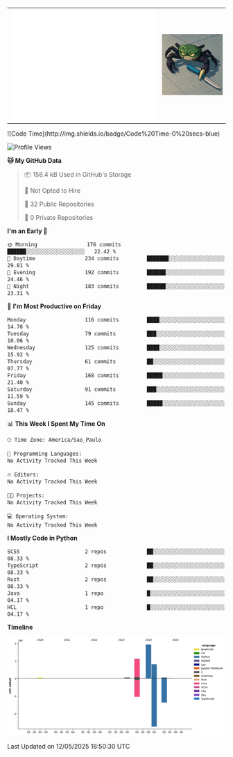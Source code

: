 <table cellspacing="0" cellpadding="0">
    <tr>
        <td class="metrics">
            <picture>
                <img src="./github-metrics.svg"/>
            </picture>
        </td>
        <td class="image">
            <picture>
                <img src="./crap.png" width="400">
            </picture>
        </td>
    </tr>
</table>
<!--START_SECTION:waka-->
![Code Time](http://img.shields.io/badge/Code%20Time-0%20secs-blue)

![Profile Views](http://img.shields.io/badge/Profile%20Views-0-blue)

**🐱 My GitHub Data** 

> 📦 158.4 kB Used in GitHub's Storage 
 > 
> 🚫 Not Opted to Hire
 > 
> 📜 32 Public Repositories 
 > 
> 🔑 0 Private Repositories 
 > 
**I'm an Early 🐤** 

```text
🌞 Morning                176 commits         ██████░░░░░░░░░░░░░░░░░░░   22.42 % 
🌆 Daytime                234 commits         ███████░░░░░░░░░░░░░░░░░░   29.81 % 
🌃 Evening                192 commits         ██████░░░░░░░░░░░░░░░░░░░   24.46 % 
🌙 Night                  183 commits         ██████░░░░░░░░░░░░░░░░░░░   23.31 % 
```
📅 **I'm Most Productive on Friday** 

```text
Monday                   116 commits         ████░░░░░░░░░░░░░░░░░░░░░   14.78 % 
Tuesday                  79 commits          ███░░░░░░░░░░░░░░░░░░░░░░   10.06 % 
Wednesday                125 commits         ████░░░░░░░░░░░░░░░░░░░░░   15.92 % 
Thursday                 61 commits          ██░░░░░░░░░░░░░░░░░░░░░░░   07.77 % 
Friday                   168 commits         █████░░░░░░░░░░░░░░░░░░░░   21.40 % 
Saturday                 91 commits          ███░░░░░░░░░░░░░░░░░░░░░░   11.59 % 
Sunday                   145 commits         █████░░░░░░░░░░░░░░░░░░░░   18.47 % 
```


📊 **This Week I Spent My Time On** 

```text
🕑︎ Time Zone: America/Sao_Paulo

💬 Programming Languages: 
No Activity Tracked This Week

🔥 Editors: 
No Activity Tracked This Week

🐱‍💻 Projects: 
No Activity Tracked This Week

💻 Operating System: 
No Activity Tracked This Week
```

**I Mostly Code in Python** 

```text
SCSS                     2 repos             ██░░░░░░░░░░░░░░░░░░░░░░░   08.33 % 
TypeScript               2 repos             ██░░░░░░░░░░░░░░░░░░░░░░░   08.33 % 
Rust                     2 repos             ██░░░░░░░░░░░░░░░░░░░░░░░   08.33 % 
Java                     1 repo              █░░░░░░░░░░░░░░░░░░░░░░░░   04.17 % 
HCL                      1 repo              █░░░░░░░░░░░░░░░░░░░░░░░░   04.17 % 
```



**Timeline**

![Lines of Code chart](https://raw.githubusercontent.com/markkyn/markkyn/main/assets/bar_graph.png)


 Last Updated on 12/05/2025 18:50:30 UTC
<!--END_SECTION:waka-->

